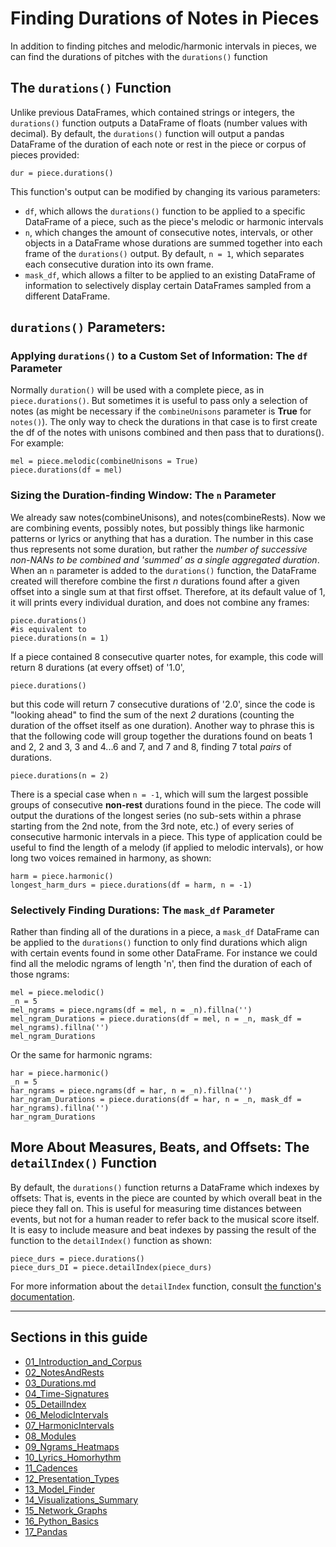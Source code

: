 # Finding Durations of Notes in Pieces

In addition to finding pitches and melodic/harmonic intervals in pieces, we can find the durations of pitches with the `durations()` function  

## The `durations()` Function  

Unlike previous DataFrames, which contained strings or integers, the `durations()` function outputs a DataFrame of floats (number values with decimal). By default, the `durations()` function will output a pandas DataFrame of the duration of each note or rest in the piece or corpus of pieces provided:  

    dur = piece.durations()  

This function's output can be modified by changing its various parameters:  

* `df`, which allows the `durations()` function to be applied to a specific DataFrame of a piece, such as the piece's melodic or harmonic intervals
* `n`, which changes the amount of consecutive notes, intervals, or other objects in a DataFrame whose durations are summed together into each frame of the `durations()` output. By default, `n = 1`, which separates each consecutive duration into its own frame.
* `mask_df`, which allows a filter to be applied to an existing DataFrame of information to selectively display certain DataFrames sampled from a different DataFrame.

## `durations()` Parameters:  

### Applying `durations()` to a Custom Set of Information: The `df` Parameter  

Normally `duration()` will be used with a complete piece, as in `piece.durations()`. But sometimes it is useful to pass only a selection of notes (as might be necessary if the `combineUnisons` parameter is **True** for `notes()`).  The only way to check the durations in that case is to first create the df of the notes with unisons combined and then pass that to durations().  For example:

    mel = piece.melodic(combineUnisons = True)  
    piece.durations(df = mel)  

### Sizing the Duration-finding Window: The `n` Parameter  

We already saw notes(combineUnisons), and notes(combineRests).  Now we are combining events, possibly notes, but possibly things like harmonic patterns or lyrics or anything that has a duration.  The number in this case thus represents not some duration, but rather the *number of successive non-NANs to be combined and 'summed' as a single aggregated duration*. When an `n` parameter is added to the `durations()` function, the DataFrame created will therefore combine the first *n* durations found after a given offset into a single sum at that first offset. Therefore, at its default value of 1, it will prints every individual duration, and does not combine any frames:  

    piece.durations()  
    #is equivalent to
    piece.durations(n = 1)  

If a piece contained 8 consecutive quarter notes, for example, this code will return 8 durations (at every offset) of '1.0',   

    piece.durations()  

but this code will return 7 consecutive durations of '2.0', since the code is "looking ahead" to find the sum of the next *2* durations (counting the duration of the offset itself as one duration). Another way to phrase this is that the following code will group together the durations found on beats 1 and 2, 2 and 3, 3 and 4...6 and 7, and 7 and 8, finding 7 total *pairs* of durations.  

    piece.durations(n = 2)  

There is a special case when `n = -1`, which will sum the largest possible groups of consecutive **non-rest** durations found in the piece. The code will output the durations of the longest series (no sub-sets within a phrase starting from the 2nd note, from the 3rd note, etc.) of every series of consecutive harmonic intervals in a piece. This type of application could be useful to find the length of a melody (if applied to melodic intervals), or how long two voices remained in harmony, as shown:  

    harm = piece.harmonic()  
    longest_harm_durs = piece.durations(df = harm, n = -1)

### Selectively Finding Durations: The `mask_df` Parameter  

Rather than finding all of the durations in a piece, a `mask_df` DataFrame can be applied to the `durations()` function to only find durations which align with certain events found in some other DataFrame. For instance we could find all the melodic ngrams of length 'n', then find the duration of each of those ngrams: 

    mel = piece.melodic()
    _n = 5
    mel_ngrams = piece.ngrams(df = mel, n = _n).fillna('')
    mel_ngram_Durations = piece.durations(df = mel, n = _n, mask_df = mel_ngrams).fillna('')
    mel_ngram_Durations

Or the same for harmonic ngrams:

    har = piece.harmonic()
    _n = 5
    har_ngrams = piece.ngrams(df = har, n = _n).fillna('')
    har_ngram_Durations = piece.durations(df = har, n = _n, mask_df = har_ngrams).fillna('')
    har_ngram_Durations  

## More About Measures, Beats, and Offsets: The `detailIndex()` Function  

By default, the `durations()` function returns a DataFrame which indexes by offsets: That is, events in the piece are counted by which overall beat in the piece they fall on. This is useful for measuring time distances between events, but not for a human reader to refer back to the musical score itself. It is easy to include measure and beat indexes by passing the result of the function to the `detailIndex()` function as shown:  

    piece_durs = piece.durations()  
    piece_durs_DI = piece.detailIndex(piece_durs)  

For more information about the `detailIndex` function, consult [the function's documentation](09_DetailIndex.md).  

-----

## Sections in this guide

  * [01_Introduction_and_Corpus](01_Introduction_and_Corpus.md)
  * [02_NotesAndRests](02_NotesAndRests.md)
  * [03_Durations.md](03_Durations.md)
  * [04_Time-Signatures](04_TimeSignatures.md)
  * [05_DetailIndex](05_DetailIndex.md)
  * [06_MelodicIntervals](06_MelodicIntervals.md)
  * [07_HarmonicIntervals](07_HarmonicIntervals.md)
  * [08_Modules](08_Modules.md)
  * [09_Ngrams_Heatmaps](09_Ngrams_Heatmaps.md)
  * [10_Lyrics_Homorhythm](10_Lyrics_Homorhythm.md)
  * [11_Cadences](11_Cadences.md)
  * [12_Presentation_Types](12_Presentation_Types.md)
  * [13_Model_Finder](13_Model_Finder.md)
  * [14_Visualizations_Summary](14_Visualizations_Summary.md)
  * [15_Network_Graphs](15_Network_Graphs.md)
  * [16_Python_Basics](16_Python_Basics.md)
  * [17_Pandas](17_Pandas_Basics.md)